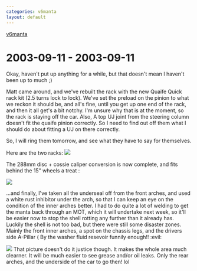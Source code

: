 ```yaml
---
categories: v6manta
layout: default
---
```


[v6manta](/v6manta)

# 2003-09-11 - 2003-09-11 
Okay, haven't put up anything for a while, but that doesn't mean I haven't been up to much ;)

Matt came around, and we've rebuilt the rack with the new Quaife Quick rack kit (2.5 turns lock to lock). We've set the preload on the pinion to what we reckon it should be, and all's fine, until you get up one end of the rack, and then it all get's a bit notchy. I'm unsure why that is at the moment, so the rack is staying off the car. Also, A top UJ joint from the steering column doesn't fit the quaife pinion correctly. So I need to find out off them what I should do about fitting a UJ on there correctly.

So, I will ring them tomorrow, and see what they have to say for themselves.

Here are the two racks:
![](/img/v6manta/manta0023.jpg)

The 288mm disc + cossie caliper conversion is now complete, and fits behind the 15&quot; wheels a treat :

![](/img/v6manta/manta0024.jpg)

...and finally, I've taken all the underseal off from the front arches, and used a white rust inhibitor under the arch, so that I can keep an eye on the condition of the inner arches better. I had to do quite a lot of welding to get the manta back through an MOT, which it will undertake next week, so it'll be easier now to stop the shell rotting any further than it already has. Luckily the shell is not too bad, but there were still some disaster zones. Mainly the front inner arches, a spot on the chassis legs, and the drivers side A-Pillar ( By the washer fluid resevoir funnily enough!!  :evil: 

![](/img/v6manta/manta0025.jpg)
That picture doesn't do it justice though. It makes the whole area much clearner. It will be much easier to see grease and/or oil leaks. Only the rear arches, and the underside of the car to go then! lol